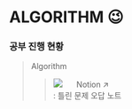 # ALGORITHM 😉

### 공부 진행 현황
> Algorithm
> > <img src="https://img.shields.io/badge/Notion-000000?style=flat-square&logo=notion&logoColor=white"/>ㅤㅤNotion  ↗   
> > : 틀린 문제 오답 노트

